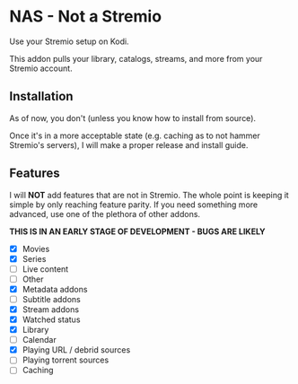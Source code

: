 # NAS - Not a Stremio

Use your Stremio setup on Kodi.

This addon pulls your library, catalogs, streams, and more from your Stremio account.

## Installation

As of now, you don't (unless you know how to install from source).

Once it's in a more acceptable state (e.g. caching as to not hammer Stremio's servers), I will make a proper release and install guide.

## Features

I will **NOT** add features that are not in Stremio. The whole point is keeping it simple by only reaching feature parity. If you need something more advanced, use one of the plethora of other addons.

**THIS IS IN AN EARLY STAGE OF DEVELOPMENT - BUGS ARE LIKELY**

- [x] Movies
- [x] Series
- [ ] Live content
- [ ] Other
- [x] Metadata addons
- [ ] Subtitle addons
- [x] Stream addons
- [x] Watched status
- [x] Library
- [ ] Calendar
- [x] Playing URL / debrid sources
- [ ] Playing torrent sources
- [ ] Caching

